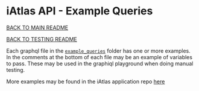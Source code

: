 # iAtlas API - Example Queries

[BACK TO MAIN README](./../README.md)

[BACK TO TESTING README](./../tests/TESTING.md)

Each graphql file in the [`example_queries`](./) folder has one or more examples. In the comments at the bottom of each file may be an example of variables to pass. These may be used in the graphiql playground when doing manual testing.

More examples may be found in the iAtlas application repo [here](https://github.com/CRI-iAtlas/iatlas.api.client/tree/master/inst/queries)
